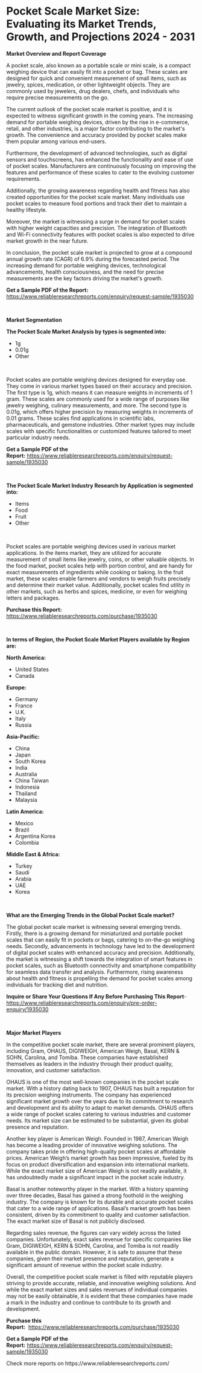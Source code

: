 <p><h1>Pocket Scale Market Size: Evaluating its Market Trends, Growth, and Projections 2024 - 2031</h1></p><p><strong>Market Overview and Report Coverage</strong></p>
<p><p>A pocket scale, also known as a portable scale or mini scale, is a compact weighing device that can easily fit into a pocket or bag. These scales are designed for quick and convenient measurement of small items, such as jewelry, spices, medication, or other lightweight objects. They are commonly used by jewelers, drug dealers, chefs, and individuals who require precise measurements on the go.</p><p>The current outlook of the pocket scale market is positive, and it is expected to witness significant growth in the coming years. The increasing demand for portable weighing devices, driven by the rise in e-commerce, retail, and other industries, is a major factor contributing to the market's growth. The convenience and accuracy provided by pocket scales make them popular among various end-users.</p><p>Furthermore, the development of advanced technologies, such as digital sensors and touchscreens, has enhanced the functionality and ease of use of pocket scales. Manufacturers are continuously focusing on improving the features and performance of these scales to cater to the evolving customer requirements.</p><p>Additionally, the growing awareness regarding health and fitness has also created opportunities for the pocket scale market. Many individuals use pocket scales to measure food portions and track their diet to maintain a healthy lifestyle.</p><p>Moreover, the market is witnessing a surge in demand for pocket scales with higher weight capacities and precision. The integration of Bluetooth and Wi-Fi connectivity features with pocket scales is also expected to drive market growth in the near future.</p><p>In conclusion, the pocket scale market is projected to grow at a compound annual growth rate (CAGR) of 6.9% during the forecasted period. The increasing demand for portable weighing devices, technological advancements, health consciousness, and the need for precise measurements are the key factors driving the market's growth.</p></p>
<p><strong>Get a Sample PDF of the Report:</strong> <a href="https://www.reliableresearchreports.com/enquiry/request-sample/1935030">https://www.reliableresearchreports.com/enquiry/request-sample/1935030</a></p>
<p>&nbsp;</p>
<p><strong>Market Segmentation</strong></p>
<p><strong>The Pocket Scale Market Analysis by types is segmented into:</strong></p>
<p><ul><li>1g</li><li>0.01g</li><li>Other</li></ul></p>
<p>&nbsp;</p>
<p><p>Pocket scales are portable weighing devices designed for everyday use. They come in various market types based on their accuracy and precision. The first type is 1g, which means it can measure weights in increments of 1 gram. These scales are commonly used for a wide range of purposes like jewelry weighing, culinary measurements, and more. The second type is 0.01g, which offers higher precision by measuring weights in increments of 0.01 grams. These scales find applications in scientific labs, pharmaceuticals, and gemstone industries. Other market types may include scales with specific functionalities or customized features tailored to meet particular industry needs.</p></p>
<p><strong>Get a Sample PDF of the Report:</strong>&nbsp;<a href="https://www.reliableresearchreports.com/enquiry/request-sample/1935030">https://www.reliableresearchreports.com/enquiry/request-sample/1935030</a></p>
<p>&nbsp;</p>
<p><strong>The Pocket Scale Market Industry Research by Application is segmented into:</strong></p>
<p><ul><li>Items</li><li>Food</li><li>Fruit</li><li>Other</li></ul></p>
<p>&nbsp;</p>
<p><p>Pocket scales are portable weighing devices used in various market applications. In the items market, they are utilized for accurate measurement of small items like jewelry, coins, or other valuable objects. In the food market, pocket scales help with portion control, and are handy for exact measurements of ingredients while cooking or baking. In the fruit market, these scales enable farmers and vendors to weigh fruits precisely and determine their market value. Additionally, pocket scales find utility in other markets, such as herbs and spices, medicine, or even for weighing letters and packages.</p></p>
<p><strong>Purchase this Report:</strong>&nbsp; <a href="https://www.reliableresearchreports.com/purchase/1935030">https://www.reliableresearchreports.com/purchase/1935030</a></p>
<p>&nbsp;</p>
<p><strong>In terms of Region, the Pocket Scale Market Players available by Region are:</strong></p>
<p>
    <p> <strong> North America: </strong>
        <ul>
            <li>United States</li>
            <li>Canada</li>
        </ul>
        </p> 
    <p> <strong> Europe: </strong>
        <ul>
            <li>Germany</li>
            <li>France</li>
            <li>U.K.</li>
            <li>Italy</li>
            <li>Russia</li>
        </ul>
        </p> 
    <p> <strong> Asia-Pacific: </strong>
        <ul>
            <li>China</li>
            <li>Japan</li>
            <li>South Korea</li>
            <li>India</li>
            <li>Australia</li>
            <li>China Taiwan</li>
            <li>Indonesia</li>
            <li>Thailand</li>
            <li>Malaysia</li>
        </ul>
        </p> 
    <p> <strong> Latin America: </strong>
        <ul>
            <li>Mexico</li>
            <li>Brazil</li>
            <li>Argentina Korea</li>
            <li>Colombia</li>
        </ul>
        </p> 
    <p> <strong> Middle East & Africa: </strong>
        <ul>
            <li>Turkey</li>
            <li>Saudi</li>
            <li>Arabia</li>
            <li>UAE</li>
            <li>Korea</li>
        </ul>
    </p>
    </p>
<p>&nbsp;</p>
<p><strong>What are the Emerging Trends in the Global Pocket Scale market?</strong></p>
<p><p>The global pocket scale market is witnessing several emerging trends. Firstly, there is a growing demand for miniaturized and portable pocket scales that can easily fit in pockets or bags, catering to on-the-go weighing needs. Secondly, advancements in technology have led to the development of digital pocket scales with enhanced accuracy and precision. Additionally, the market is witnessing a shift towards the integration of smart features in pocket scales, such as Bluetooth connectivity and smartphone compatibility for seamless data transfer and analysis. Furthermore, rising awareness about health and fitness is propelling the demand for pocket scales among individuals for tracking diet and nutrition.</p></p>
<p><strong>Inquire or Share Your Questions If Any Before Purchasing This Report</strong>- <a href="https://www.reliableresearchreports.com/enquiry/pre-order-enquiry/1935030">https://www.reliableresearchreports.com/enquiry/pre-order-enquiry/1935030</a></p>
<p>&nbsp;</p>
<p><strong>Major Market Players</strong></p>
<p><p>In the competitive pocket scale market, there are several prominent players, including Gram, OHAUS, DIGIWEIGH, American Weigh, Basal, KERN & SOHN, Carolina, and Tomiba. These companies have established themselves as leaders in the industry through their product quality, innovation, and customer satisfaction.</p><p>OHAUS is one of the most well-known companies in the pocket scale market. With a history dating back to 1907, OHAUS has built a reputation for its precision weighing instruments. The company has experienced significant market growth over the years due to its commitment to research and development and its ability to adapt to market demands. OHAUS offers a wide range of pocket scales catering to various industries and customer needs. Its market size can be estimated to be substantial, given its global presence and reputation.</p><p>Another key player is American Weigh. Founded in 1987, American Weigh has become a leading provider of innovative weighing solutions. The company takes pride in offering high-quality pocket scales at affordable prices. American Weigh’s market growth has been impressive, fueled by its focus on product diversification and expansion into international markets. While the exact market size of American Weigh is not readily available, it has undoubtedly made a significant impact in the pocket scale industry.</p><p>Basal is another noteworthy player in the market. With a history spanning over three decades, Basal has gained a strong foothold in the weighing industry. The company is known for its durable and accurate pocket scales that cater to a wide range of applications. Basal’s market growth has been consistent, driven by its commitment to quality and customer satisfaction. The exact market size of Basal is not publicly disclosed.</p><p>Regarding sales revenue, the figures can vary widely across the listed companies. Unfortunately, exact sales revenue for specific companies like Gram, DIGIWEIGH, KERN & SOHN, Carolina, and Tomiba is not readily available in the public domain. However, it is safe to assume that these companies, given their market presence and reputation, generate a significant amount of revenue within the pocket scale industry.</p><p>Overall, the competitive pocket scale market is filled with reputable players striving to provide accurate, reliable, and innovative weighing solutions. And while the exact market sizes and sales revenues of individual companies may not be easily obtainable, it is evident that these companies have made a mark in the industry and continue to contribute to its growth and development.</p></p>
<p><strong>Purchase this Report:</strong>&nbsp;&nbsp;<a href="https://www.reliableresearchreports.com/purchase/1935030">https://www.reliableresearchreports.com/purchase/1935030</a></p>
<p></p>
<p><strong>Get a Sample PDF of the Report:</strong>&nbsp;<a href="https://www.reliableresearchreports.com/enquiry/request-sample/1935030">https://www.reliableresearchreports.com/enquiry/request-sample/1935030</a></p>
<p>Check more reports on https://www.reliableresearchreports.com/</p>